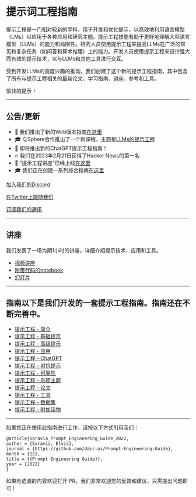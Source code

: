 # 提示词工程指南

提示工程是一门相对较新的学科，用于开发和优化提示，以高效地利用语言模型（LMs）以应用于各种应用和研究主题。提示工程技能有助于更好地理解大型语言模型（LLMs）的能力和局限性。研究人员使用提示工程来提高LLMs在广泛的常见和复杂任务（如问答和算术推理）上的能力。开发人员使用提示工程来设计强大而有效的提示技术，以与LLMs和其他工具进行交互。

受到开发LLMs的高度兴趣的推动，我们创建了这个新的提示工程指南，其中包含了所有与提示工程相关的最新论文、学习指南、讲座、参考和工具。

愉快的提示！

---
## 公告/更新

- 🎉 我们推出了新的Web版本指南[在这里](https://www.promptingguide.ai/)
- 🎓 与Sphere合作推出了一个新课程，主题是[LLMs的提示工程](https://www.getsphere.com/cohorts/prompt-engineering-for-llms?source=github)
- 💬 即将推出新的ChatGPT提示工程指南！
- 🔥 我们在2023年2月21日获得了Hacker News的第一名
- 🎉 “提示工程讲座”已经上线[在这里](https://youtu.be/dOxUroR57xs)
- 🎓 我们正在创建一系列综合指南[在这里](#guides)

[加入我们的Discord](https://discord.gg/SKgkVT8BGJ)

[在Twitter上跟随我们](https://twitter.com/dair_ai)

[订阅我们的通讯](https://nlpnews.substack.com/)

---
## 讲座

我们发表了一场为期1小时的讲座，详细介绍提示技术、应用和工具。

- [视频讲座](https://youtu.be/dOxUroR57xs)
- [附带代码的notebook](https://github.com/dair-ai/Prompt-Engineering-Guide/blob/main/notebooks/pe-lecture.ipynb)
- [幻灯片](https://github.com/dair-ai/Prompt-Engineering-Guide/blob/main/lecture/Prompt-Engineering-Lecture-Elvis.pdf)

---

## 指南以下是我们开发的一套提示工程指南。指南还在不断完善中。

- [提示工程 - 简介](/guides/prompts-intro.md)
- [提示工程 - 基础提示](/guides/prompts-basic-usage.md)
- [提示工程 - 高级提示](/guides/prompts-advanced-usage.md)
- [提示工程 - 应用](/guides/prompts-applications.md)
- [提示工程 - ChatGPT](/guides/prompts-chatgpt.md)
- [提示工程 - 对抗提示](/guides/prompts-adversarial.md)
- [提示工程 - 可靠性](/guides/prompts-reliability.md)
- [提示工程 - 杂项主题](/guides/prompts-miscellaneous.md)
- [提示工程 - 论文](/pages/papers.mdx)
- [提示工程 - 工具](/pages/tools.mdx)
- [提示工程 - 数据集](/pages/datasets.mdx) 
- [提示工程 - 附加读物](/pages/readings.mdx)

---
如果您正在使用此指南进行工作，请按以下方式引用我们：

```
@article{Saravia_Prompt_Engineering_Guide_2022,
author = {Saravia, Elvis},
journal = {https://github.com/dair-ai/Prompt-Engineering-Guide},
month = {12},
title = {{Prompt Engineering Guide}},
year = {2022}
}
```

如果有遗漏的内容欢迎打开 PR。我们非常欢迎您的反馈和建议，只需提出问题即可！